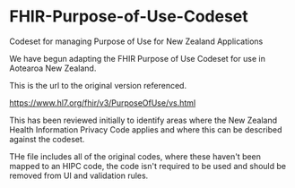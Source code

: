 # FHIR-Purpose-of-Use-Codeset
Codeset for managing Purpose of Use for New Zealand Applications

We have begun adapting the FHIR Purpose of Use Codeset for use in Aotearoa New Zealand.

This is the url to the original version referenced.

https://www.hl7.org/fhir/v3/PurposeOfUse/vs.html

This has been reviewed initially to identify areas where the New Zealand Health Information Privacy Code applies and where this can be described against the codeset.

THe file includes all of the original codes, where these haven't been mapped to an HIPC code, the code isn't required to be used and should be removed from UI and validation rules. 
